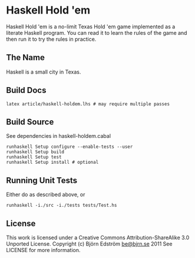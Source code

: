 Haskell Hold 'em
================

Haskell Hold 'em is a no-limit Texas Hold 'em game implemented as a
literate Haskell program. You can read it to learn the rules of the
game and then run it to try the rules in practice.

The Name
--------

Haskell is a small city in Texas.

Build Docs
----------

    latex article/haskell-holdem.lhs # may require multiple passes

Build Source
------------

See dependencies in haskell-holdem.cabal

    runhaskell Setup configure --enable-tests --user
    runhaskell Setup build
    runhaskell Setup test
    runhaskell Setup install # optional

Running Unit Tests
------------------

Either do as described above, or

    runhaskell -i./src -i./tests tests/Test.hs

License
-------

This work is licensed under a Creative Commons Attribution-ShareAlike
3.0 Unported License.
Copyright (c) Björn Edström <be@bjrn.se> 2011
See LICENSE for more information.
